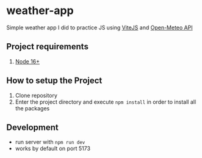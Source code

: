 # weather-app

Simple weather app I did to practice JS using [ViteJS](https://vitejs.dev/) and [Open-Meteo API](https://open-meteo.com/en)

## Project requirements

1. [Node 16+](https://nodejs.org/en/docs/)

## How to setup the Project

1. Clone repository
2. Enter the project directory and execute `npm install` in order to install all the packages

## Development

- run server with `npm run dev`
- works by default on port 5173